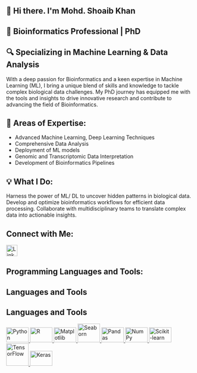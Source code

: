 ##  👋 Hi there. I'm Mohd. Shoaib Khan

## 🚀 Bioinformatics Professional | PhD

## 🔍 Specializing in Machine Learning & Data Analysis

With a deep passion for Bioinformatics and a keen expertise in Machine Learning (ML), I bring a unique blend of skills and knowledge to tackle complex biological data challenges. My PhD journey has equipped me with the tools and insights to drive innovative research and contribute to advancing the field of Bioinformatics.

## 🌟 Areas of Expertise:

* Advanced Machine Learning, Deep Learning Techniques
* Comprehensive Data Analysis
* Deployment of ML models 
* Genomic and Transcriptomic Data Interpretation
* Development of Bioinformatics Pipelines
  
## 💡 What I Do:

Harness the power of ML/ DL to uncover hidden patterns in biological data.
Develop and optimize bioinformatics workflows for efficient data processing.
Collaborate with multidisciplinary teams to translate complex data into actionable insights.

## Connect with Me:
<a href="https://www.linkedin.com/in/shoaib-khan-imt" target="_blank">
    <img src="https://cdn.jsdelivr.net/npm/simple-icons@v3/icons/linkedin.svg" alt="LinkedIn" style="width:30px;"/>
</a>


## Programming Languages and Tools:

## Languages and Tools

## Languages and Tools

<p align="left">
    <a href="https://www.python.org" target="_blank">
        <img src="https://www.python.org/static/community_logos/python-logo.png" alt="Python" width="60" height="40"/>
    </a>
    <a href="https://www.r-project.org" target="_blank">
        <img src="https://www.r-project.org/logo/Rlogo.png" alt="R" width="60" height="40"/>
    </a>
    <a href="https://matplotlib.org/" target="_blank">
        <img src="https://upload.wikimedia.org/wikipedia/commons/0/01/Created_with_Matplotlib-logo.svg" alt="Matplotlib" width="60" height="40"/>
    </a>
    <a href="https://seaborn.pydata.org/" target="_blank">
        <img src="https://seaborn.pydata.org/_images/logo-tall-lightbg.svg" alt="Seaborn" width="60" height="50"/>
    </a>
    <a href="https://pandas.pydata.org/" target="_blank">
        <img src="https://upload.wikimedia.org/wikipedia/commons/e/ed/Pandas_logo.svg" alt="Pandas" width="60" height="40"/>
    </a>
    <a href="https://numpy.org/" target="_blank">
        <img src="https://numpy.org/images/logo.svg" alt="NumPy" width="60" height="40"/>
    </a>
    <a href="https://scikit-learn.org/" target="_blank">
        <img src="https://scikit-learn.org/stable/_static/scikit-learn-logo-small.png" alt="Scikit-learn" width="60" height="40"/>
    </a>
    <a href="https://www.tensorflow.org/" target="_blank">
        <img src="https://www.tensorflow.org/images/tf_logo_social.png" alt="TensorFlow" width="60" height="60"/>
    </a>
    <a href="https://keras.io/" target="_blank">
        <img src="https://upload.wikimedia.org/wikipedia/commons/a/ae/Keras_logo.svg" alt="Keras" width="60" height="40"/>
    </a>
</p>


